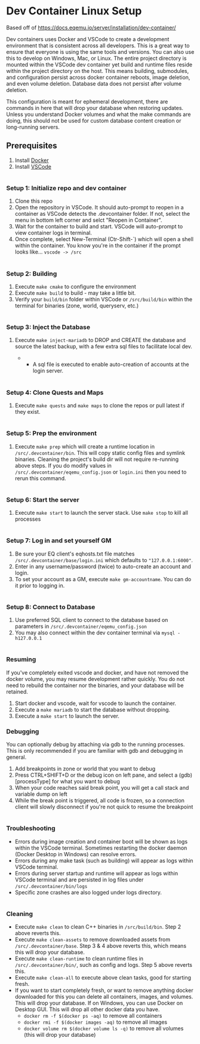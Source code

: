# Dev Container Linux Setup

Based off of https://docs.eqemu.io/server/installation/dev-container/

Dev containers uses Docker and VSCode to create a development environment that is consistent across all developers. This is a great way to ensure that everyone is using the same tools and versions. You can also use this to develop on Windows, Mac, or Linux. The entire project directory is mounted within the VSCode dev container yet build and runtime files reside within the project directory on the host. This means building, submodules, and configuration persist across docker container reboots, image deletion, and even volume deletion. Database data does not persist after volume deletion.

This configuration is meant for ephemeral development, there are commands in here that will drop your database when restoring updates. Unless you understand Docker volumes and what the make commands are doing, this should not be used for custom database content creation or long-running servers.


## Prerequisites
1. Install [Docker](https://www.docker.com/products/docker-desktop)
2. Install [VSCode](https://code.visualstudio.com/)

#

### Setup 1: Initialize repo and dev container
1. Clone this repo
2. Open the repository in VSCode. It should auto-prompt to reopen in a container as VSCode detects the .devcontainer folder. If not, select the menu in bottom left corner and selct "Reopen in Container".
3. Wait for the container to build and start. VSCode will auto-prompt to view container logs in terminal.
4. Once complete, select New-Terminal (Ctr-Shift-\`) which will open a shell within the container. You know you're in the container if the prompt looks like... `vscode -> /src`

#

### Setup 2: Building
1. Execute `make cmake` to configure the environment
2. Execute `make build` to build - may take a little bit.
3. Verify your `build/bin` folder within VSCode or `/src/build/bin` within the terminal for binaries (zone, world, queryserv, etc.)

#

### Setup 3: Inject the Database
1. Execute `make inject-mariadb` to DROP and CREATE the database and source the latest backup, with a few extra sql files to facilitate local dev.

	* - A sql file is executed to enable auto-creation of accounts at the login server.

#

### Setup 4: Clone Quests and Maps
1. Execute `make quests` and `make maps` to clone the repos or pull latest if they exist.

#

### Setup 5: Prep the environment
1. Execute `make prep` which will create a runtime location in `/src/.devcontainer/bin`. This will copy static config files and symlink binaries. Cleaning the project's build dir will not require re-running above steps. If you do modify values in `/src/.devcontainer/eqemu_config.json` or `login.ini` then you need to rerun this command.

#

### Setup 6: Start the server
1. Execute `make start` to launch the server stack. Use `make stop` to kill all processes

#

### Setup 7: Log in and set yourself GM
1. Be sure your EQ client's eqhosts.txt file matches `/src/.devcontainer/base/login.ini` which defaults to `"127.0.0.1:6000"`.
2. Enter in any username/password (twice) to auto-create an account and login.
3. To set your account as a GM, execute `make gm-accountname`. You can do it prior to logging in.

#

### Setup 8: Connect to Database
1. Use preferred SQL client to connect to the database based on parameters in `/src/.devcontainer/eqemu_config.json`
2. You may also connect within the dev container terminal via `mysql -h127.0.0.1`

#

### Resuming
If you've completely exited vscode and docker, and have not removed the docker volume, you may resume development rather quickly. You do not need to rebuild the container nor the binaries, and your database will be retained.
1. Start docker and vscode, wait for vscode to launch the container.
2. Execute a `make mariadb` to start the database without dropping.
3. Execute a `make start` to launch the server.

### Debugging
You can optionally debug by attaching via gdb to the running processes. This is only recommended if you are familiar with gdb and debugging in general.
1. Add breakpoints in zone or world that you want to debug
2. Press CTRL+SHIFT+D or the debug icon on left pane, and select a (gdb) [processType] for what you want to debug
3. When your code reaches said break point, you will get a call stack and variable dump on left
4. While the break point is triggered, all code is frozen, so a connection client will slowly disconnect if you're not quick to resume the breakpoint

#

### Troubleshooting
- Errors during image creation and container boot will be shown as logs within the VSCode terminal. Sometimes restarting the docker daemon (Docker Desktop in Windows) can resolve errors.
- Errors during any make task (such as building) will appear as logs within VSCode terminal.
- Errors during server startup and runtime will appear as logs within VSCode terminal and are persisted in log files under `/src/.devcontainer/bin/logs`
- Specific zone crashes are also logged under logs directory.

#

### Cleaning
- Execute `make clean` to clean C++ binaries in `/src/build/bin`. Step 2 above reverts this.
- Execute `make clean-assets` to remove downloaded assets from `/src/.devcontainer/base`. Step 3 & 4 above reverts this, which means this will drop your database.
- Execute `make clean-runtime` to clean runtime files in `/src/.devcontainer/bin/`, such as config and logs. Step 5 above reverts this.
- Execute `make clean-all` to execute above clean tasks, good for starting fresh.
- If you want to start completely fresh, or want to remove anything docker downloaded for this you can delete all containers, images, and volumes. This will drop your database. If on Windows, you can use Docker on Desktop GUI. This will drop all other docker data you have.
	- `docker rm -f $(docker ps -aq)` to remove all containers
	- `docker rmi -f $(docker images -aq)` to remove all images
	- `docker volume rm $(docker volume ls -q)` to remove all volumes (this will drop your database)
